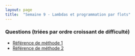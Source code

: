 ```yaml
---
layout: page
title:  "Semaine 9 - Lambdas et programmation par flots"
---
```


### Questions (triées par ordre croissant de difficulté)

* [Référence de méthode 1](method_referencing_1.md)
* [Référence de méthode 2](method_referencing_2.md)